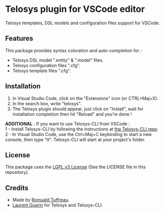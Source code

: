 # Telosys plugin for VSCode editor

Telosys templates, DSL models and configuration files support for VSCode.  

## Features

This package provides syntax coloration and auto-completion for :  
- Telosys DSL model ".entity" & ".model" files.  
- Telosys configuration files ".cfg".  
- Telosys template files ".cfg".  

## Installation

1. In Visual Studio Code, click on the "Extensions" icon (or CTRL+Maj+X).  
2. In the search box, write "telosys".  
3. The Telosys plugin should appear, just click on "Install", wait for installation completion then hit "Reload" and you're done !  

**ADDITIONAL** : If you want to use Telosys-CLI from VSCode :  
1 - Install Telosys-CLI by following the instructions at [the Telosys-CLI repo](https://github.com/telosys-tools-bricks/telosys-cli)  
2 - In Visual Studio Code, use the Ctrl+Maj+C keybinding to start a new console, then type "tt". Telosys-CLI will start at your project's folder.  

## License

This package uses the [LGPL v3 License](https://www.gnu.org/licenses/lgpl-3.0.en.html) (See the LICENSE file in this repository).  

## Credits

- Made by [Romuald Tuffreau](https://github.com/romwaldtff).  
- [Laurent Guerin](https://github.com/l-gu) for Telosys and Telosys-CLI.